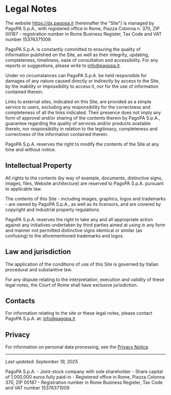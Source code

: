 # Legal Notes

The website https://dx.pagopa.it (hereinafter the "Site") is managed by PagoPA
S.p.A., with registered office in Rome, Piazza Colonna n. 370, ZIP 00187 -
registration number in Rome Business Register, Tax Code and VAT
number 15376371009.

PagoPA S.p.A. is constantly committed to ensuring the quality of information
published on the Site, as well as their integrity, updating, completeness,
timeliness, ease of consultation and accessibility. For any reports or
suggestions, please write to info@pagopa.it.

Under no circumstances can PagoPA S.p.A. be held responsible for damages of any
nature caused directly or indirectly by access to the Site, by the inability or
impossibility to access it, nor for the use of information contained therein.

Links to external sites, indicated on this Site, are provided as a simple
service to users, excluding any responsibility for the correctness and
completeness of all the links indicated. Their presence does not imply any form
of approval and/or sharing of the contents therein by PagoPA S.p.A., guarantee
regarding the quality of services and/or products available therein, nor
responsibility in relation to the legitimacy, completeness and correctness of
the information contained therein.

PagoPA S.p.A. reserves the right to modify the contents of the Site at any time
and without notice.

## Intellectual Property

All rights to the contents (by way of example, documents, distinctive signs,
images, files, Website architecture) are reserved to PagoPA S.p.A. pursuant to
applicable law.

The contents of this Site - including images, graphics, logos and trademarks -
are owned by PagoPA S.p.A., as well as its licensors, and are covered by
copyright and industrial property regulations.

PagoPA S.p.A. reserves the right to take any and all appropriate action against
any initiatives undertaken by third parties aimed at using in any form and
manner not permitted distinctive signs identical or similar (as confusing) to
the aforementioned trademarks and logos.

## Law and jurisdiction

The application of the conditions of use of this Site is governed by Italian
procedural and substantive law.

For any dispute relating to the interpretation, execution and validity of these
legal notes, the Court of Rome shall have exclusive jurisdiction.

## Contacts

For information relating to the site or these legal notes, please contact PagoPA
S.p.A. at: info@pagopa.it

## Privacy

For information on personal data processing, see the
[Privacy Notice](/privacy-notice).

---

_Last updated: September 19, 2025_

PagoPA S.p.A. - Joint-stock company with sole shareholder - Share capital of
1,000,000 euros fully paid-in - Registered office in Rome, Piazza Colonna 370,
ZIP 00187 - Registration number in Rome Business Register, Tax Code and VAT
number 15376371009
